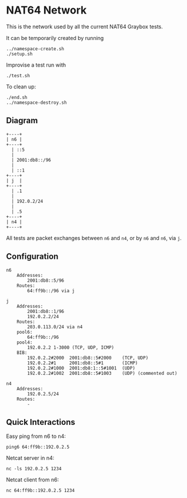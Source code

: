 # NAT64 Network

This is the network used by all the current NAT64 Graybox tests.

It can be temporarily created by running

	../namespace-create.sh
	./setup.sh

Improvise a test run with

	./test.sh

To clean up:

	./end.sh
	../namespace-destroy.sh

## Diagram

	+----+
	| n6 |
	+----+
	  | ::5
	  |
	  | 2001:db8::/96
	  |
	  | ::1
	+----+
	| j  |
	+----+
	  | .1
	  |
	  | 192.0.2/24
	  |
	  | .5
	+----+
	| n4 |
	+----+

All tests are packet exchanges between `n6` and `n4`, or by `n6` and `n6`, via `j`.

## Configuration

	n6
		Addresses:
			2001:db8::5/96
		Routes:
			64:ff9b::/96 via j

	j
		Addresses:
			2001:db8::1/96
			192.0.2.2/24
		Routes:
			203.0.113.0/24 via n4
		pool6:
			64:ff9b::/96
		pool4:
			192.0.2.2 1-3000 (TCP, UDP, ICMP)
		BIB:
			192.0.2.2#2000  2001:db8::5#2000    (TCP, UDP)
			192.0.2.2#1     2001:db8::5#1       (ICMP)
			192.0.2.2#1000  2001:db8:1::5#1001  (UDP)
			192.0.2.2#1002  2001:db8::5#1003    (UDP) (commented out)

	n4
		Addresses:
			192.0.2.5/24
		Routes:
			-

## Quick Interactions

Easy ping from n6 to n4:

	ping6 64:ff9b::192.0.2.5

Netcat server in n4:

	nc -ls 192.0.2.5 1234

Netcat client from n6:

	nc 64:ff9b::192.0.2.5 1234
